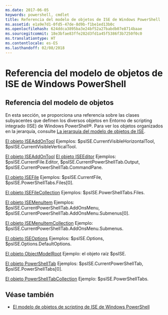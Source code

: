 ```yaml
---
ms.date: 2017-06-05
keywords: powershell, cmdlet
title: Referencia del modelo de objetos de ISE de Windows PowerShell
ms.assetid: e1a9e7d1-0fd5-47de-8d9b-f1be1ed13b0c
ms.openlocfilehash: 624ddca3895ba3e24bf52a27babdb07e8714baae
ms.sourcegitcommit: 18e3bfae83ffe282d3fd1a45f5386f3b7250f0c0
ms.translationtype: HT
ms.contentlocale: es-ES
ms.lasthandoff: 02/08/2018
---
```

# <a name="windows-powershell-ise-object-model-reference"></a>Referencia del modelo de objetos de ISE de Windows PowerShell
  
## <a name="object-model-reference"></a>Referencia del modelo de objetos
 En esta sección, se proporciona una referencia sobre las clases subyacentes que definen los diversos objetos en Entorno de scripting integrado (ISE) de Windows PowerShell®. Para ver los objetos organizados en la jerarquía, consulte [La jerarquía del modelo de objetos de ISE](The-ISE-Object-Model-Hierarchy.md).

 [El objeto ISEAddOnTool](The-ISEAddOnTool-Object.md) Ejemplos: $psISE.CurrentVisibleHorizontalTool, $psISE.CurrentVisibleVerticalTool.

 [El objeto ISEAddOnTool](The-ISEAddOnTool-Object.md) [El objeto ISEEditor](The-ISEEditor-Object.md) Ejemplos: $psISE.CurrentFile.Editor, $psISE.CurrentPowerShellTab.Output, $psISE.CurrentPowerShellTab.CommandPane.

 [El objeto ISEFile](The-ISEFile-Object.md) Ejemplos: $psISE.CurrentFile, $psISE.PowerShellTabs.Files\[0\].

 [El objeto ISEFileCollection](The-ISEFileCollection-Object.md) Ejemplos: $psISE.PowerShellTabs.Files.

 [El objeto ISEMenuItem](The-ISEMenuItem-Object.md) Ejemplos: $psISE.CurrentPowerShellTab.AddOnsMenu, $psISE.CurrentPowerShellTab.AddOnsMenu.Submenus\[0\].

 [El objeto ISEMenuItemCollection](The-ISEMenuItemCollection-Object.md) Ejemplo: $psISE.CurrentPowerShellTab.AddOnsMenu.Submenus.

 [El objeto ISEOptions](The-ISEOptions-Object.md) Ejemplos: $psISE.Options, $psISE.Options.DefaultOptions.

 [El objeto ObjectModelRoot](The-ObjectModelRoot-Object.md) Ejemplo: el objeto raíz $psISE.

 [El objeto PowerShellTab](The-PowerShellTab-Object.md) Ejemplos: $psISE.CurrentPowerShellTab, $psISE.PowerShellTabs\[0\].

 [El objeto PowerShellTabCollection](The-PowerShellTabCollection-Object.md) Ejemplo: $psISE.PowerShellTabs.

## <a name="see-also"></a>Véase también
- [El modelo de objetos de scripting de ISE de Windows PowerShell](The-Windows-PowerShell-ISE-Scripting-Object-Model.md)
